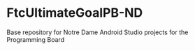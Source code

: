 # FtcUltimateGoalPB-ND
 Base repository for Notre Dame Android Studio projects for the Programming Board
